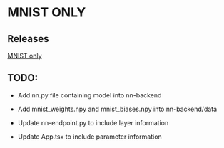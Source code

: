 # MNIST ONLY

## Releases

[MNIST only](/releases/mnist_only.zip)

## TODO:

- Add nn.py file containing model into nn-backend

- Add mnist_weights.npy and mnist_biases.npy into nn-backend/data

- Update nn-endpoint.py to include layer information

- Update App.tsx to include parameter information
